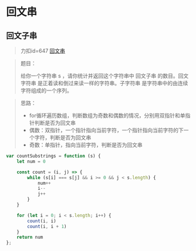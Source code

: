 # 回文串

## 回文子串
> 力扣id=647 [回文串](https://leetcode.cn/problems/palindromic-substrings/submissions/606674349/)

> 题目：
>
>给你一个字符串 s ，请你统计并返回这个字符串中 回文子串 的数目。回文字符串 是正着读和倒过来读一样的字符串。子字符串 是字符串中的由连续字符组成的一个序列。

> 思路：
> - for循环遍历数组，判断数组为奇数和偶数的情况，分别用双指针和单指针判断是否为回文串
> - 偶数：双指针，一个指针指向当前字符，一个指针指向当前字符的下一个字符，判断是否为回文串
> - 奇数：单指针，指向当前字符，判断是否为回文串

```js
var countSubstrings = function (s) {
    let num = 0

    const count = (i, j) => {
        while (s[i] === s[j] && i >= 0 && j < s.length) {
            num++
            i--
            j++
        }
    }

    for (let i = 0; i < s.length; i++) {
        count(i, i)
        count(i, i + 1)
    }
    return num
};
```

 
